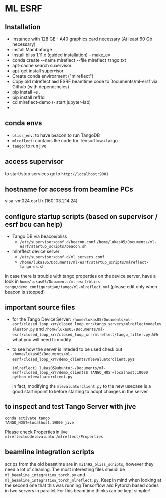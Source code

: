 # ML ESRF 


## Installation
- Instance with 128 GB - A40 graphics card necessary (At least 60 Gb necessary)
- install Mambaforge
- install bliss 1.11.x (guided installation) - make_ev
- conda create --name mlreflect --file mlreflect_tango.txt
- apt-cache search supervisor
- apt-get install supervisor
- Create conda environment ("mlreflect")
- Copy old mlreflect and ESRF beamtime code to Documents/ml-ersf via Github (with dependencies)
- pip install -e .
- pip install refl1d
- cd mlreflect-demo
(- start jupyter-lab)
- 

## conda envs
- `bliss_env`: to have beacon to run TangoDB
- `mlreflect`: contains the code for Tensorflow+Tango
- `tango`: to run jive

## access supervisor
to start/stop services go to `http://localhost:9001`

## hostname for access from beamline PCs
visa-vm024.esrf.fr (160.103.214.24)

## configure startup scripts (based on supervisor / esrf bcu can help)
- Tango DB via beacon/bliss
  - `/etc/supervisor/conf.d/beacon.conf`
    `/home/lukas05/Documents/ml-esrf/startup_scripts/beacon.sh`
- mlreflect device server
  - `/etc/supervisor/conf.d/ml_servers.conf`
  - `/home/lukas05/Documents/ml-esrf/startup_scripts/mlreflect-tango-ds.sh`

in case there is trouble with tango properties on the device server, have a look in
`home/lukas05/Documents/ml-esrf/bliss-tango/demo_configuration/tango/ml-mlreflect.yml` (please edit only when beacon is stopped)

## important source files
  - for the Tango Device Server: 
    `/home/lukas05/Documents/ml-esrf/closed_loop_xrr/closed_loop_xrr/tango_servers/mlreflectmodelevaluator.py`
    and
    `/home/lukas05/Documents/ml-esrf/closed_loop_xrr/closed_loop_xrr/mlreflect/tango_fitter.py`
    are what you will need to modify
  - to see how the server is inteded to be used check out `/home/lukas05/Documents/ml-esrf/closed_loop_xrr/demo_clients/mlevaluatorclient.py`s

    ```
    (mlreflect) lukas05@ubuntu:~/Documents/ml-esrf/closed_loop_xrr/demo_clients$ TANGO_HOST=localhost:10000 python mlevaluatorclient.py 
    ```
    in fact, modifying the `mlevaluatorclient.py` to the new usecase is a good startinpoint to before starting to adopt changes in the server

## to inspect and test Tango Server with jive
   ```
   conda activate tango
   TANGO_HOST=localhost:10000 jive
   ```
   Please check Properties in jive `mlreflectmodelevaluator/mlreflect/Properties`


## beamline integration scripts
scrips from the old beamtime are in `mi1492_bliss_scripts`, however they need a lot of cleaning. The most interesting files shoudl be
`ml_beamline_integration_torch.py` and `ml_beamline_integration_torch_mlreflect.py`. Keep in mind when looking at the second one that this was running Tensorflow and Pytorch based codes in two servers in parallel. For this beamtime thinks can be kept simpler!

